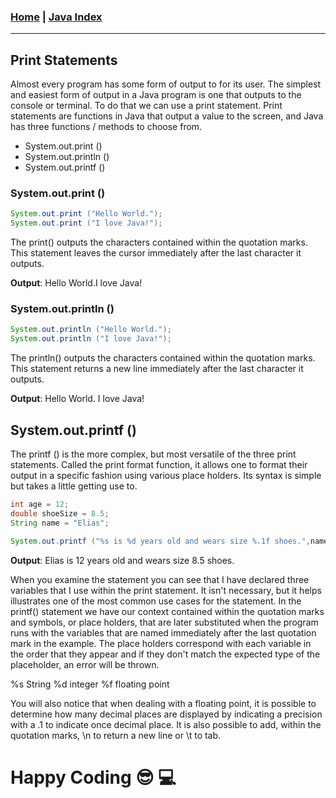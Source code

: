 <!---
layout: page
title: "Print Statements"
permalink: https://Carreiroa.github.io/PrintStatements/
--->
### [Home](/index) | [Java Index](/JavaIndex)

---

## Print Statements

Almost every program has some form of output to for its user. The simplest and easiest form of output in a Java program is one that outputs to the console or terminal. To do that we can use a print statement. Print statements are functions in Java that output a value to the screen, and Java has three functions / methods to choose from.

- System.out.print ()
- System.out.println ()
- System.out.printf ()

### System.out.print ()

```java
System.out.print ("Hello World.");
System.out.print ("I love Java!");
```

The print() outputs the characters contained within the quotation marks. This statement leaves the cursor immediately after the last character it outputs.

**Output**: 
Hello World.I love Java!

### System.out.println ()

```java
System.out.println ("Hello World.");
System.out.println ("I love Java!");
```

The println() outputs the characters contained within the quotation marks. This statement returns a new line immediately after the last character it outputs.

**Output**: 
Hello World.
I love Java!

## System.out.printf ()

The printf () is the more complex, but most versatile of the three print statements. Called the print format function, it allows one to format their output in a specific fashion using various place holders. Its syntax is simple but takes a little getting use to.

```java
int age = 12;
double shoeSize = 8.5;
String name = "Elias";

System.out.printf ("%s is %d years old and wears size %.1f shoes.",name,age,shoeSize);
```

**Output**:
Elias is 12 years old and wears size 8.5 shoes.

When you examine the statement you can see that I have declared three variables that I use within the print statement. It isn't necessary, but it helps illustrates one of the most common use cases for the statement. In the printf() statement we have our context contained within the quotation marks and symbols, or place holders, that are later substituted when the program runs with the variables that are named immediately after the last quotation mark in the example. The place holders correspond with each variable in the order that they appear and if they don't match the expected type of the placeholder, an error will be thrown.

%s String
%d integer
%f floating point

You will also notice that when dealing with a floating point, it is possible to determine how many decimal places are displayed by indicating a precision with a .1 to indicate once decimal place.
It is also possible to add, within the quotation marks, \n to return a new line or \t to tab.

# Happy Coding :sunglasses: :computer:

